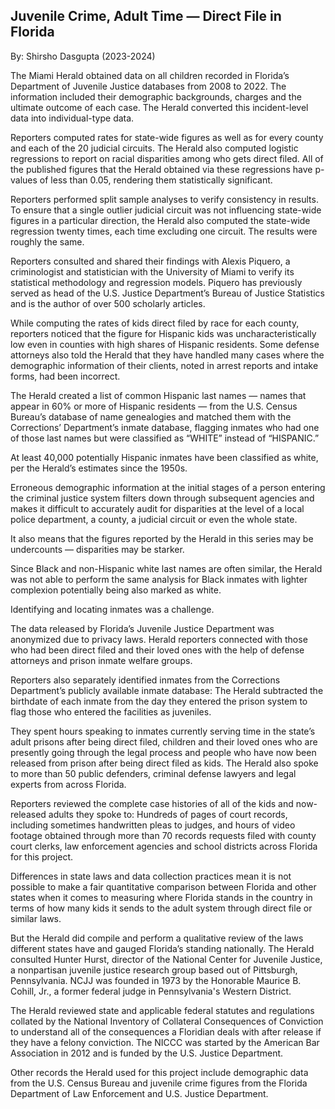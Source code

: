 ## Juvenile Crime, Adult Time — Direct File in Florida

By: Shirsho Dasgupta (2023-2024)

The Miami Herald obtained data on all children recorded in Florida’s Department of Juvenile Justice databases from 2008 to 2022. The information included their demographic backgrounds, charges and the ultimate outcome of each case. The Herald converted this incident-level data into individual-type data. 

Reporters computed rates for state-wide figures as well as for every county and each of the 20 judicial circuits. The Herald also computed logistic regressions to report on racial disparities among who gets direct filed. All of the published figures that the Herald obtained via these regressions have p-values of less than 0.05, rendering them statistically significant. 

Reporters performed split sample analyses to verify consistency in results. To ensure that a single outlier judicial circuit was not influencing state-wide figures in a particular direction, the Herald also computed the state-wide regression twenty times, each time excluding one circuit. The results were roughly the same. 

Reporters consulted and shared their findings with Alexis Piquero, a criminologist and statistician with the University of Miami to verify its statistical methodology and regression models. Piquero has previously served as head of the U.S. Justice Department’s Bureau of Justice Statistics and is the author of over 500 scholarly articles. 

While computing the rates of kids direct filed by race for each county, reporters noticed that the figure for Hispanic kids was uncharacteristically low even in counties with high shares of Hispanic residents. Some defense attorneys also told the Herald that they have handled many cases where the demographic information of their clients, noted in arrest reports and intake forms, had been incorrect. 

The Herald created a list of common Hispanic last names — names that appear in 60% or more of Hispanic residents — from the U.S. Census Bureau’s database of name genealogies and matched them with the Corrections’ Department’s inmate database, flagging inmates who had one of those last names but were classified as “WHITE” instead of “HISPANIC.”

At least 40,000 potentially Hispanic inmates have been classified as white, per the Herald’s estimates since the 1950s. 

Erroneous demographic information at the initial stages of a person entering the criminal justice system filters down through subsequent agencies and makes it difficult to accurately audit for disparities at the level of a local police department, a county, a judicial circuit or even the whole state. 

It also means that the figures reported by the Herald in this series may be undercounts — disparities may be starker. 

Since Black and non-Hispanic white last names are often similar, the Herald was not able to perform the same analysis for Black inmates with lighter complexion potentially being also marked as white.

Identifying and locating inmates was a challenge. 

The data released by Florida’s Juvenile Justice Department was anonymized due to privacy laws. Herald reporters connected with those who had been direct filed and their loved ones with the help of defense attorneys and prison inmate welfare groups. 

Reporters also separately identified inmates from the Corrections Department’s publicly available inmate database: The Herald subtracted the birthdate of each inmate from the day they entered the prison system to flag those who entered the facilities as juveniles. 

They spent hours speaking to inmates currently serving time in the state’s adult prisons after being direct filed, children and their loved ones who are presently going through the legal process and people who have now been released from prison after being direct filed as kids. The Herald also spoke to more than 50 public defenders, criminal defense lawyers and legal experts from across Florida. 

Reporters reviewed the complete case histories of all of the kids and now-released adults they spoke to: Hundreds of pages of court records, including sometimes handwritten pleas to judges, and hours of video footage obtained through more than 70 records requests filed with county court clerks, law enforcement agencies and school districts across Florida for this project. 

Differences in state laws and data collection practices mean it is not possible to make a fair quantitative comparison between Florida and other states ​​when it comes to measuring where Florida stands in the country in terms of how many kids it sends to the adult system through direct file or similar laws.

But the Herald did compile and perform a qualitative review of the laws different states have and gauged Florida’s standing nationally. The Herald consulted Hunter Hurst, director of the National Center for Juvenile Justice, a nonpartisan juvenile justice research group based out of Pittsburgh, Pennsylvania. NCJJ was founded in 1973 by the Honorable Maurice B. Cohill, Jr., a former federal judge in Pennsylvania's Western District.

The Herald reviewed state and applicable federal statutes and regulations collated by the National Inventory of Collateral Consequences of Conviction to understand all of the consequences a Floridian deals with after release if they have a felony conviction. The NICCC was started by the American Bar Association in 2012 and is funded by the U.S. Justice Department. 

Other records the Herald used for this project include demographic data from the U.S. Census Bureau and juvenile crime figures from the Florida Department of Law Enforcement and U.S. Justice Department. 




